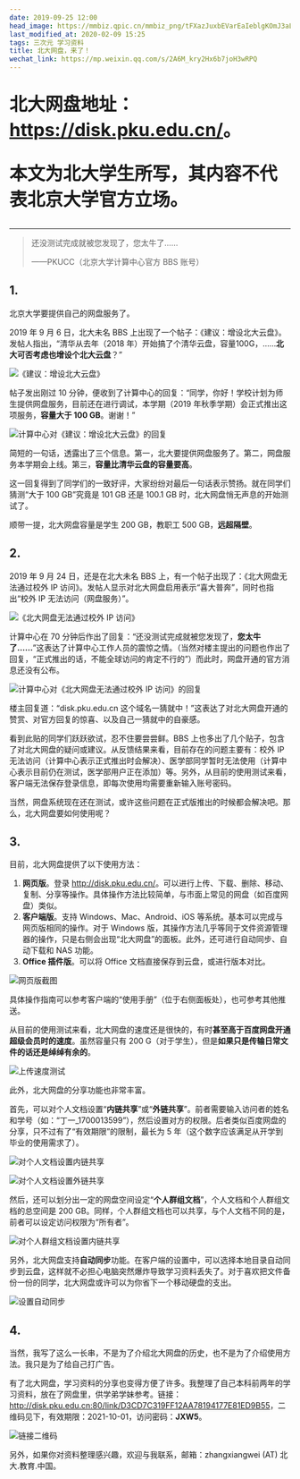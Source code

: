 ```yaml
---
date: 2019-09-25 12:00
head_image: https://mmbiz.qpic.cn/mmbiz_png/tFXazJuxbEVarEaIeblgKOmJ3aLicCCBXWOViaYR57UwlDc9pWVicyoK92Ur6p30uBvNhsYCd3bExt0dQERpXPPeQ/0
last_modified_at: 2020-02-09 15:25
tags: 三次元 学习资料
title: 北大网盘，来了！
wechat_link: https://mp.weixin.qq.com/s/2A6M_kry2Hx6b7joH3wRPQ
---
```

<div style="font-size: 2rem; font-weight: bold; color: var(--color-warm-dark);">
<p>北大网盘地址：<a href="https://disk.pku.edu.cn/">https://disk.pku.edu.cn/</a>。</p>
<p>本文为北大学生所写，其内容不代表北京大学官方立场。</p>
</div>

----

> 还没测试完成就被您发现了，您太牛了……
>
> ——PKUCC（北京大学计算中心官方 BBS 账号）

## 1.
北京大学要提供自己的网盘服务了。

2019 年 9 月 6 日，北大未名 BBS 上出现了一个帖子：《建议：增设北大云盘》。发帖人指出，“清华从去年（2018 年）开始搞了个清华云盘，容量100G，……**北大可否考虑也增设个北大云盘**？”

![《建议：增设北大云盘》](https://file.moetu.org/images/2020/02/20/0015d644a35c0b4960df7acd1dd6e552aec04cc1b9abe97f.png)

帖子发出刚过 10 分钟，便收到了计算中心的回复：“同学，你好！学校计划为师生提供网盘服务，目前还在进行调试，本学期（2019 年秋季学期）会正式推出这项服务，**容量大于 100 GB**。谢谢！”

![计算中心对《建议：增设北大云盘》的回复](https://file.moetu.org/images/2020/02/20/235970f99573876faf2b5aae0940e3c23655a7460bb17381.png)

简短的一句话，透露出了三个信息。第一，北大要提供网盘服务了。第二，网盘服务本学期会上线。第三，**容量比清华云盘的容量要高**。

这一回复得到了同学们的一致好评，大家纷纷对最后一句话表示赞扬。就在同学们猜测“大于 100 GB”究竟是 101 GB 还是 100.1 GB 时，北大网盘悄无声息的开始测试了。

顺带一提，北大网盘容量是学生 200 GB，教职工 500 GB，**远超隔壁**。

## 2.
2019 年 9 月 24 日，还是在北大未名 BBS 上，有一个帖子出现了：《北大网盘无法通过校外 IP 访问》。发帖人显示对北大网盘启用表示“喜大普奔”，同时也指出“校外 IP 无法访问（网盘服务）”。

![《北大网盘无法通过校外 IP 访问》](https://file.moetu.org/images/2020/02/20/c2c7cfc00eba8b700cc09cbfd2cccf2385b6ee123240650e.png)

计算中心在 70 分钟后作出了回复：“还没测试完成就被您发现了，**您太牛了……**”这表达了计算中心工作人员的震惊之情。（当然对楼主提出的问题也作出了回复，“正式推出的话，不能全球访问的肯定不行的”）而此时，网盘开通的官方消息还没有公布。

![计算中心对《北大网盘无法通过校外 IP 访问》的回复](https://file.moetu.org/images/2020/02/20/d178e2c8c551edea71b99beec14cadd632fac942d26d70fa.png)

楼主回复道：“disk.pku.edu.cn 这个域名一猜就中！”这表达了对北大网盘开通的赞赏、对官方回复的惊喜、以及自己一猜就中的自豪感。

看到此贴的同学们跃跃欲试，忍不住要尝尝鲜。BBS 上也多出了几个贴子，包含了对北大网盘的疑问或建议。从反馈结果来看，目前存在的问题主要有：校外 IP 无法访问（计算中心表示正式推出时会解决）、医学部同学暂时无法使用（计算中心表示目前仍在测试，医学部用户正在添加）等。另外，从目前的使用测试来看，客户端无法保存登录信息，即每次使用均需要重新输入账号密码。

当然，网盘系统现在还在测试，或许这些问题在正式版推出的时候都会解决吧。那么，北大网盘要如何使用呢？

## 3.
目前，北大网盘提供了以下使用方法：

1. **网页版**。登录 <http://disk.pku.edu.cn/>。可以进行上传、下载、删除、移动、复制、分享等操作。具体操作方法比较简单，与市面上常见的网盘（如百度网盘）类似。
2. **客户端版**。支持 Windows、Mac、Android、iOS 等系统。基本可以完成与网页版相同的操作。对于 Windows 版，其操作方法几乎等同于文件资源管理器的操作，只是右侧会出现“北大网盘”的面板。此外，还可进行自动同步、自动下载和 NAS 功能。
3. **Office 插件版**。可以将 Office 文档直接保存到云盘，或进行版本对比。

![网页版截图](https://file.moetu.org/images/2020/02/20/ac24580615f54fc97ff2cdbf8f93509047b16091d5ac2b85.png)

具体操作指南可以参考客户端的“使用手册”（位于右侧面板处），也可参考其他推送。

从目前的使用测试来看，北大网盘的速度还是很快的，有时**甚至高于百度网盘开通超级会员时的速度**。虽然容量只有 200 G（对于学生），但是**如果只是传输日常文件的话还是绰绰有余的**。

![上传速度测试](https://file.moetu.org/images/2020/02/20/5da3ce0e76d75320c43b4001888a61b62de7a722144a92ff.png)

此外，北大网盘的分享功能也非常丰富。

首先，可以对个人文档设置“**内链共享**”或“**外链共享**”。前者需要输入访问者的姓名和学号（如：“丁一_1700013599”），然后设置对方的权限。后者类似百度网盘的分享，只不过有了“有效期限”的限制，最长为 5 年（这个数字应该满足从开学到毕业的使用需求了）。

![对个人文档设置内链共享](https://file.moetu.org/images/2020/02/20/21e992d75de7380f90ff1116b498d06eefa83bcd2d7b85ef.png)

![对个人文档设置外链共享](https://file.moetu.org/images/2020/02/20/bbf46f47982283088a09baf3343dc62f67b53006c425c8a2.png)

然后，还可以划分出一定的网盘空间设定“**个人群组文档**”，个人文档和个人群组文档的总空间是 200 GB。同样，个人群组文档也可以共享，与个人文档不同的是，前者可以设定访问权限为“所有者”。

![对个人群组文档设置内链共享](https://file.moetu.org/images/2020/02/20/e19cd3a06cf8c4a39111cef30521731366c03f80ef812de8.png)

另外，北大网盘支持**自动同步**功能。在客户端的设置中，可以选择本地目录自动同步到云盘，这样就不必担心电脑突然爆炸导致学习资料丢失了。对于喜欢把文件备份一份的同学，北大网盘或许可以为你省下一个移动硬盘的支出。

![设置自动同步](https://file.moetu.org/images/2020/02/20/fba21b0efc40ad5537a2dadd13eecc5026ffc0751c9153a6.png)

## 4.
当然，我写了这么一长串，不是为了介绍北大网盘的历史，也不是为了介绍使用方法。我只是为了给自己打广告。

有了北大网盘，学习资料的分享也变得方便了许多。我整理了自己本科前两年的学习资料，放在了网盘里，供学弟学妹参考。链接：<http://disk.pku.edu.cn:80/link/D3CD7C319FF12AA78194177E81ED9B55>，二维码见下，有效期限：2021-10-01，访问密码：**JXW5**。

![链接二维码](https://file.moetu.org/images/2020/02/20/e742a62c650911342d7435ec3f5b07abf1c06a32d4844605.png)

另外，如果你对资料整理感兴趣，欢迎与我联系，邮箱：zhangxiangwei (AT) 北大.教育.中国。